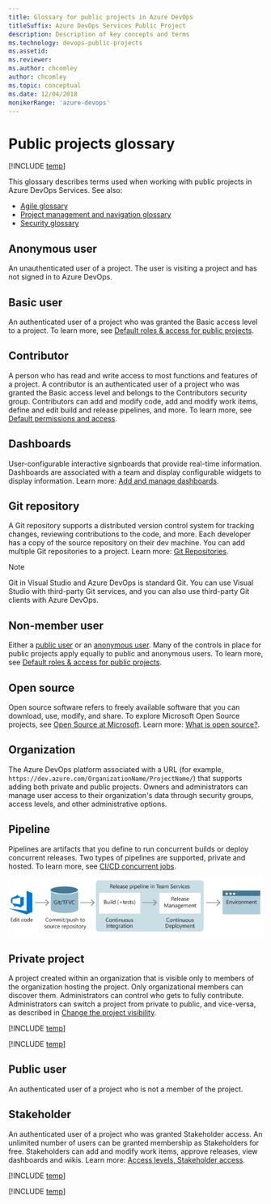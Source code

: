 ```yaml
---
title: Glossary for public projects in Azure DevOps
titleSuffix: Azure DevOps Services Public Project
description: Description of key concepts and terms 
ms.technology: devops-public-projects
ms.assetid: 
ms.reviewer:
ms.author: chcomley
author: chcomley
ms.topic: conceptual
ms.date: 12/04/2018
monikerRange: 'azure-devops'
---
```



# Public projects glossary

[!INCLUDE [temp](includes/version-public-projects.md)]  

This glossary describes terms used when working with public projects in Azure DevOps Services. See also: 
- [Agile glossary](../../boards/work-items/agile-glossary.md) 
- [Project management and navigation glossary](../../project/navigation/glossary.md)  
- [Security glossary](../security/security-glossary.md)  

## Anonymous user	

An unauthenticated user of a project. The user is visiting a project and has not signed in to Azure DevOps. 

## Basic user	

An authenticated user of a project who was granted the Basic access level to a project. To learn more, see [Default roles & access for public projects](default-roles-access-public.md).

## Contributor

A person who has read and write access to most functions and features of a project. A contributor is an authenticated user of a project who was granted the Basic access level and belongs to the Contributors security group. Contributors can add and modify code, add and modify work items, define and edit build and release pipelines, and more. To learn more, see [Default permissions and access](../security/permissions-access.md).

## Dashboards 

User-configurable interactive signboards that provide real-time information. Dashboards are associated with a team and display configurable widgets to display information. Learn more: [Add and manage dashboards](../../report/dashboards/dashboards.md). 


## Git repository

A Git repository supports a distributed version control system for tracking changes, reviewing contributions to the code, and more. Each developer has a copy of the source repository on their dev machine. You can add multiple Git repositories to a project. Learn more: [Git Repositories](../../repos/git/index.yml).  

> [!NOTE]   
> Git in Visual Studio and Azure DevOps is standard Git. You can use Visual Studio with third-party Git services, and you can also use third-party Git clients with Azure DevOps.

## Non-member user

Either a [public user](#public-user) or an [anonymous user](#anonymous-user).
Many of the controls in place for public projects apply equally to public and anonymous users. To learn more, see [Default roles & access for public projects](default-roles-access-public.md).



## Open source

Open source software refers to freely available software that you can download, use, modify, and share. To explore Microsoft Open Source projects, see [Open Source at Microsoft](https://opensource.microsoft.com/). Learn more: [What is open source?](https://opensource.com/resources/what-open-source). 
 

## Organization 

The Azure DevOps platform associated with a URL (for example, `https://dev.azure.com/OrganizationName/ProjectName/`) that supports adding both private and public projects. Owners and administrators can manage user access to their organization's data through security groups, access levels, and other administrative options. 

<!---
## Organizational User	

An authenticated user of a project who is a member of an Azure DevOps organization   (Azure Active Directory (Azure AD) tenant) but not a member of Azure DevOps.

Signed in. Member or guest of the Azure AD tenant. 

-->

<!---
Org Project	Projects that are visible to everyone in the Organization (Azure AD tenant).
	Everyone in the Organization can discover them and perform limited operations.
	Admins control who gets to fully contribute.
-->

## Pipeline 

Pipelines are artifacts that you define to run concurrent builds or deploy concurrent releases. Two types of pipelines are supported, private and hosted. To learn more, see [CI/CD concurrent jobs](../../pipelines/licensing/concurrent-jobs.md). 

![Pipeline concept end-to-end](../../pipelines/media/pipeline-concept-end-to-end.png)


## Private project	
A project created within an organization that is visible only to members of the organization hosting the project. Only organizational members can discover them.  Administrators can control who gets to fully contribute. Administrators can switch a project from private to public, and vice-versa, as described in [Change the project visibility](make-project-public.md). 


[!INCLUDE [temp](../../includes/glossary-terms/projects.md)] 

[!INCLUDE [temp](../../includes/glossary-terms/public-projects.md)] 

## Public user	
An authenticated user of a project who is not a member of the project. 

## Stakeholder	

An authenticated user of a project who was granted Stakeholder access. An unlimited number of users can be granted membership as Stakeholders for free. Stakeholders can add and modify work items, approve releases, view dashboards and wikis. Learn more: [Access levels, Stakeholder access](../security/access-levels.md#stakeholder-access). 

[!INCLUDE [temp](../../includes/glossary-terms/teams.md)] 

[!INCLUDE [temp](../../includes/glossary-terms/widgets.md)] 



<!---
Branch 
Clone
Commit
Contributor
Dashboard (not personal) 
Diff
Fetch
Fork
Issue
Markdown
Merge
Open source
Private repository
Pull 
Pull request
Push
Remote
Repository
Status
Team
Upstream
User 
-->